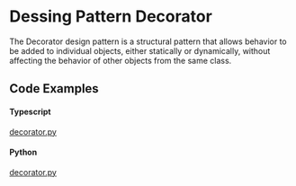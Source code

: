 # Dessing Pattern Decorator

The Decorator design pattern is a structural pattern that allows behavior to be added to individual objects, either statically or dynamically, without affecting the behavior of other objects from the same class.

## Code Examples

<!-- tabs:start -->

#### **Typescript**

[decorator.py](https://raw.githubusercontent.com/jeresoftx/design-patterns/main/src/structuralPatterns/decorator/decorator.ts ':include :type=code')

#### **Python**

[decorator.py](https://raw.githubusercontent.com/jeresoftx/design-patterns/main/src/structuralPatterns/decorator/decorator.py ':include :type=code')

<!-- tabs:end -->
